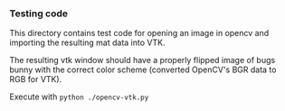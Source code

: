 ### Testing code
This directory contains test code for opening an image in opencv and importing
the resulting mat data into VTK.

The resulting vtk window should have a properly flipped image of bugs bunny with
the correct color scheme (converted OpenCV's BGR data to RGB for VTK).

Execute with `python ./opencv-vtk.py`
